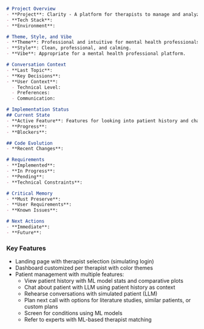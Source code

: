 ```markdown
# Project Overview
- **Project**: Clarity - A platform for therapists to manage and analyze patient information.
- **Tech Stack**: 
- **Environment**: 

# Theme, Style, and Vibe
- **Theme**: Professional and intuitive for mental health professionals.
- **Style**: Clean, professional, and calming.
- **Vibe**: Appropriate for a mental health professional platform.

# Conversation Context
- **Last Topic**: 
- **Key Decisions**: 
- **User Context**:
  - Technical Level: 
  - Preferences: 
  - Communication: 

# Implementation Status
## Current State
- **Active Feature**: Features for looking into patient history and chatting about it.
- **Progress**: 
- **Blockers**: 

## Code Evolution
- **Recent Changes**: 

# Requirements
- **Implemented**: 
- **In Progress**: 
- **Pending**: 
- **Technical Constraints**: 

# Critical Memory
- **Must Preserve**: 
- **User Requirements**: 
- **Known Issues**: 

# Next Actions
- **Immediate**: 
- **Future**: 
```

### Key Features
- Landing page with therapist selection (simulating login)
- Dashboard customized per therapist with color themes
- Patient management with multiple features:
  - View patient history with ML model stats and comparative plots
  - Chat about patient with LLM using patient history as context
  - Rehearse conversations with simulated patient (LLM)
  - Plan next call with options for literature studies, similar patients, or custom plans
  - Screen for conditions using ML models
  - Refer to experts with ML-based therapist matching